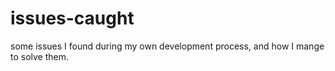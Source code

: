 # issues-caught
some issues I found during my own development process, and how I mange to solve them.
